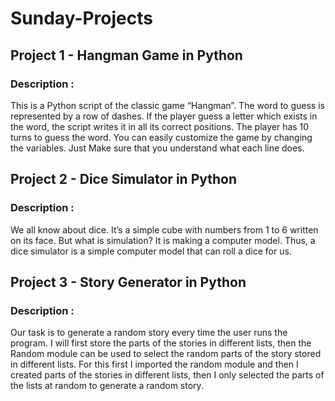 # Sunday-Projects

## Project 1 - Hangman Game in Python

### Description :

This is a Python script of the classic game “Hangman”. The word to guess is represented by a row of dashes. If the player guess a letter which exists in the word, the script writes it in all its correct positions.  The player has 10 turns to guess the word. You can easily customize the game by changing the variables.
Just Make sure that you understand what each line does.

## Project 2 - Dice Simulator in Python

### Description :

We all know about dice. It’s a simple cube with numbers from 1 to 6 written on its face. But what is simulation? It is making a computer model. Thus, a dice simulator is a simple computer model that can roll a dice for us.

## Project 3 - Story Generator in Python
 
### Description :

Our task is to generate a random story every time the user runs the program. I will first store the parts of the stories in different lists, then the Random module can be used to select the random parts of the story stored in different lists.
For this first I imported the random module and then I created parts of the stories in different lists, then I only selected the parts of the lists at random to generate a random story.
